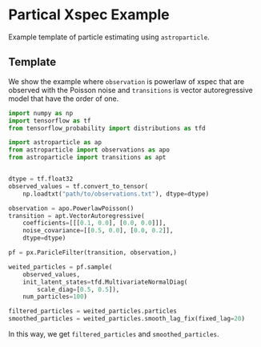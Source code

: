 # Partical Xspec Example

Example template of particle estimating using `astroparticle`.


## Template

We show the example where `observation` is powerlaw of xspec that
are observed with the Poisson noise and `transitions` is vector
autoregressive model that have the order of one.

```python
import numpy as np
import tensorflow as tf
from tensorflow_probability import distributions as tfd

import astroparticle as ap
from astroparticle import observations as apo
from astroparticle import transitions as apt


dtype = tf.float32
observed_values = tf.convert_to_tensor(
    np.loadtxt("path/to/observations.txt"), dtype=dtype)

observation = apo.PowerlawPoisson()
transition = apt.VectorAutoregressive(
    coefficients=[[[0.1, 0.0], [0.0, 0.0]]],
    noise_covariance=[[0.5, 0.0], [0.0, 0.2]],
    dtype=dtype)

pf = px.ParicleFilter(transition, observation,)

weited_particles = pf.sample(
    observed_values,
    init_latent_states=tfd.MultivariateNormalDiag(
        scale_diag=[0.5, 0.5]),
    num_particles=100)

filtered_particles = weited_particles.particles
smoothed_particles = weited_particles.smooth_lag_fix(fixed_lag=20)
```
In this way, we get `filtered_particles` and `smoothed_particles`.
